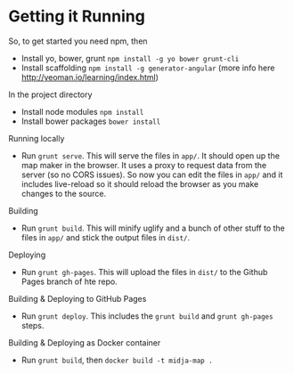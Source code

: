 # Getting it Running
So, to get started you need npm, then

* Install yo, bower, grunt `npm install -g yo bower grunt-cli`
* Install scaffolding `npm install -g generator-angular` (more info here http://yeoman.io/learning/index.html)

In the project directory
* Install node modules `npm install`
* Install bower packages `bower install`

Running locally
* Run `grunt serve`. This will serve the files in `app/`. It should open up the map maker in the browser. It uses a proxy to request data from the server (so no CORS issues). So now you can edit the files in `app/` and it includes live-reload so it should reload the browser as you make changes to the source.

Building
* Run `grunt build`. This will minify uglify and a bunch of other stuff to the files in `app/` and stick the output files in `dist/`.

Deploying
* Run `grunt gh-pages`. This will upload the files in `dist/` to the Github Pages branch of hte repo.

Building & Deploying to GitHub Pages
* Run `grunt deploy`. This includes the `grunt build` and `grunt gh-pages` steps.

Building & Deploying as Docker container
* Run `grunt build`, then `docker build -t midja-map .`
